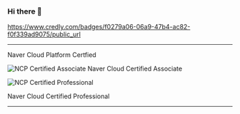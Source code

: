 ### Hi there 👋


https://www.credly.com/badges/f0279a06-06a9-47b4-ac82-f0f339ad9075/public_url

---
Naver Cloud Platform Certfied

![NCP Certified Associate](https://edu.ncloud.com/public/img/associate.svg)
Naver Cloud Certified Associate

![NCP Certified Professional](https://edu.ncloud.com/public/img/professional.svg)

Naver Cloud Certified Professional



---
<!--
**Tekk-97/Tekk-97** is a ✨ _special_ ✨ repository because its `README.md` (this file) appears on your GitHub profile.

Here are some ideas to get you started:

- 🔭 I’m currently working on ...
- 🌱 I’m currently learning ...
- 👯 I’m looking to collaborate on ...
- 🤔 I’m looking for help with ...
- 💬 Ask me about ...
- 📫 How to reach me: ...
- 😄 Pronouns: ...
- ⚡ Fun fact: ...
-->
